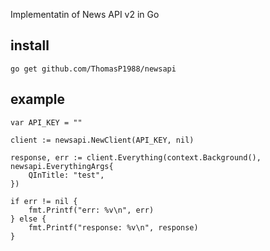 Implementatin of News API v2 in Go

## install

`go get github.com/ThomasP1988/newsapi`

## example

    var API_KEY = ""
	
	client := newsapi.NewClient(API_KEY, nil)

	response, err := client.Everything(context.Background(), newsapi.EverythingArgs{
		QInTitle: "test",
	})

	if err != nil {
		fmt.Printf("err: %v\n", err)
	} else {
		fmt.Printf("response: %v\n", response)
	}
